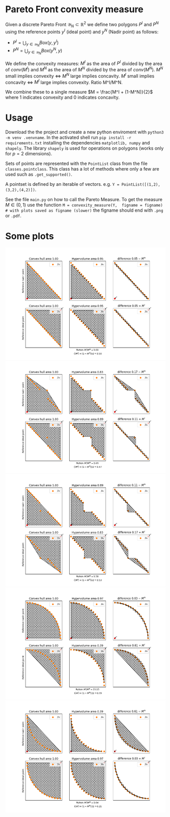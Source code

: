 # Pareto Front convexity measure

Given a discrete Pareto Front $\mathcal{Y}_N \subset \mathbb{R}^2$ we define two polygons $P^I$ and $P^N$ using the reference points $y^I$ (ideal point) and $y^N$ (Nadir point) as follows:
- $P^I = \bigcup_{y \in \mathcal{Y}_N} Box(y, y^I)$
- $P^N = \bigcup_{y \in \mathcal{Y}_N} Box(y^N, y)$

We define the convexity measures: $M^I$ as the area of $P^I$ divided by the area of $conv(M^I)$ and $M^N$ as the area of $M^N$ divided by the area of $conv(M^N)$.
$M^N$ small implies convexity $\Leftrightarrow$ $M^N$ large implies concavity. $M^I$ small implies concavity $\Leftrightarrow$ $M^I$ large implies convexity. Ratio M^I/M^N.

We combine these to a single measure $M = \frac{M^I + (1-M^N)}{2}$ where $1$ indicates convexity and $0$ indicates concavity.

# Usage

Download the the project and create a new python enviroment with `python3 -m venv .venvname`. In the activated shell run `pip install -r requirements.txt` installing the dependencies `matplotlib, numpy` and `shapely`. The library `shapely` is used for operations on polygons (works only for $p=2$ dimensions).

Sets of points are represented with the `PointList` class from the file `classes.pointclass`. This class has a lot of methods where only a few are used such as `.get_supported()`.

A pointset is defined by an iterable of vectors. e.g. `Y = PointList([(1,2),(3,2),(4,2)])`.

See the file `main.py` on how to call the Pareto Measure. To get the measure $M \in (0,1)$ use the function `M = convexity_measure(Y,  figname = figname) # with plots saved as figname (slower)` the figname should end with `.png` or `.pdf`.

# Some plots

![](./figures/test_convexity_0.png)
![](./figures/test_convexity_1.png)
![](./figures/test_convexity_2.png)
![](./figures/test_convexity_3.png)
![](./figures/test_convexity_4.png)
